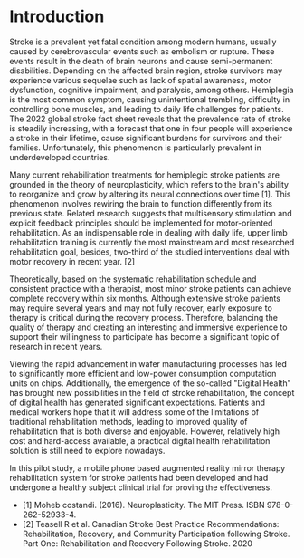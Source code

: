 # Introduction
Stroke is a prevalent yet fatal condition among modern humans, usually caused by cerebrovascular events such as embolism or rupture. These events result in the death of brain neurons and cause semi-permanent disabilities. Depending on the affected brain region, stroke survivors may experience various sequelae such as lack of spatial awareness, motor dysfunction, cognitive impairment, and paralysis, among others. Hemiplegia is the most common symptom, causing unintentional trembling, difficulty in controlling bone muscles, and leading to daily life challenges for patients. The 2022 global stroke fact sheet reveals that the prevalence rate of stroke is steadily increasing, with a forecast that one in four people will experience a stroke in their lifetime, cause significant burdens for survivors and their families. Unfortunately, this phenomenon is particularly prevalent in underdeveloped countries.

Many current rehabilitation treatments for hemiplegic stroke patients are grounded in the theory of neuroplasticity, which refers to the brain's ability to reorganize and grow by altering its neural connections over time [1]. This phenomenon involves rewiring the brain to function differently from its previous state. Related research suggests that multisensory stimulation and explicit feedback principles should be implemented for motor-oriented rehabilitation. As an indispensable role in dealing with daily life, upper limb rehabilitation training is currently the most mainstream and most researched rehabilitation goal, besides, two-third of the studied interventions deal with motor recovery in recent year. [2]

Theoretically, based on the systematic rehabilitation schedule and consistent practice with a therapist, most minor stroke patients can achieve complete recovery within six months. Although extensive stroke patients may require several years and may not fully recover, early exposure to therapy is critical during the recovery process. Therefore, balancing the quality of therapy and creating an interesting and immersive experience to support their willingness to participate has become a significant topic of research in recent years.

Viewing the rapid advancement in wafer manufacturing processes has led to significantly more efficient and low-power consumption computation units on chips. Additionally, the emergence of the so-called "Digital Health" has brought new possibilities in the field of stroke rehabilitation, the concept of digital health has generated significant expectations. Patients and medical workers hope that it will address some of the limitations of traditional rehabilitation methods, leading to improved quality of rehabilitation that is both diverse and enjoyable. However, relatively high cost and hard-access available, a practical digital health rehabilitation solution is still need to explore nowadays.

In this pilot study, a mobile phone based augmented reality mirror therapy rehabilitation system for stroke patients had been developed and had undergone a healthy subject clinical trial for proving the effectiveness.

 - [1] Moheb costandi. (2016). Neuroplasticity. The MIT Press. ISBN 978-0-262-52933-4.
 - [2] Teasell R et al. Canadian Stroke Best Practice Recommendations: Rehabilitation, Recovery, and Community Participation following Stroke. Part One: Rehabilitation and Recovery Following Stroke. 2020 
